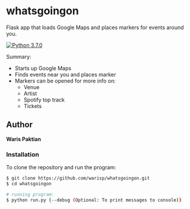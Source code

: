 # whatsgoingon
Flask app that loads Google Maps and places markers for events around you.

[![Python 3.7.0](https://img.shields.io/badge/python-3.7.0-green.svg)](https://www.python.org/downloads/release/python-370/)

Summary:
 - Starts up Google Maps
 - Finds events near you and places marker
 - Markers can be opened for more info on:
   - Venue
   - Artist
   - Spotify top track
   - Tickets

## Author
**Waris Paktian**

### Installation

To clone the repository and run the program:

```sh
$ git clone https://github.com/warisp/whatsgoingon.git
$ cd whatsgoingon

# running program:
$ python run.py {--debug (Optional: To print messages to console)}
```
